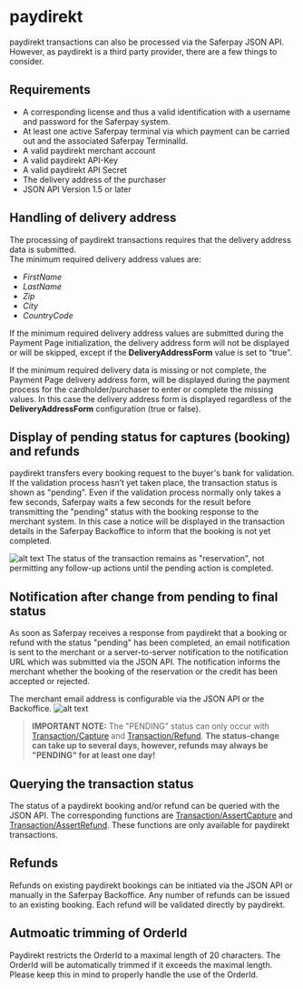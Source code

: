 # paydirekt

paydirekt transactions can also be processed via the Saferpay JSON API. However, as paydirekt is a third party provider, there are a few things to consider.

## <a name="pd-requirement"></a> Requirements

* A corresponding license and thus a valid identification with a username and password for the Saferpay system.
* At least one active Saferpay terminal via which payment can be carried out and the associated Saferpay TerminalId.
*	A valid paydirekt merchant account
*	A valid paydirekt API-Key 
*	A valid paydirekt API Secret
*	The delivery address  of the purchaser
*	JSON API Version 1.5 or later 

## <a name="pd-address"></a> Handling of delivery address
The processing of paydirekt transactions requires that the delivery address data is submitted.  
The minimum required delivery address values are: 
*	_FirstName_
*	_LastName_
*	_Zip_
*	_City_
*	_CountryCode_

If the minimum required delivery address values are submitted during the Payment Page initialization, the delivery address form will not be displayed or will be skipped, except if the **DeliveryAddressForm** value is set to “true”.  

If the minimum required delivery data is missing or not complete, the Payment Page delivery address form, will be displayed during the payment process for the cardholder/purchaser to enter or complete the missing values. In this case the delivery address form is displayed regardless of the **DeliveryAddressForm** configuration (true or false).
## <a name="pd-pending"></a> Display of pending status for captures (booking) and refunds
paydirekt transfers every booking request to the buyer's bank for validation. If the validation process hasn’t yet taken place, the transaction status is shown as "pending". Even if the validation process normally only takes a few seconds, Saferpay waits a few seconds for the result before transmitting the "pending" status with the booking response to the merchant system.
In this case a notice will be displayed in the transaction details in the Saferpay Backoffice to inform that the booking is not yet completed.  
 
![alt text](https://raw.githubusercontent.com/saferpay/sndbx/master/images/paydirekt_pend.PNG "paydirekt pending Backoffice")
The status of the transaction remains as "reservation", not permitting any follow-up actions until the pending action is completed.
## <a name="pd-note"></a>Notification after change from pending to final status
As soon as Saferpay receives a response from paydirekt that a booking or refund with the status "pending"  has been completed, an email notification is sent to the merchant or a server-to-server notification to the notification URL which was submitted via the JSON API. The notification informs the merchant whether the booking of the reservation or the credit has been accepted or rejected.  

The merchant email address is configurable via the JSON API or the Backoffice.
![alt text](https://raw.githubusercontent.com/saferpay/sndbx/master/images/paydirekt_email.PNG "paydirekt email Backoffice")

>
><i class="glyphicon glyphicon-hand-right"></i> **IMPORTANT NOTE:** The "PENDING" status can only occur with [Transaction/Capture](http://saferpay.github.io/jsonapi/index.html#Payment_v1_Transaction_Capture) and [Transaction/Refund](http://saferpay.github.io/jsonapi/index.html#Payment_v1_Transaction_Refund). **The status-change can take up to several days, however, refunds may always be "PENDING" for at least one day!**
>

## <a name="pd-query"></a> Querying the transaction status
The status of a paydirekt booking and/or refund can be queried with the JSON API.  The corresponding functions are [Transaction/AssertCapture](http://saferpay.github.io/jsonapi/index.html#Payment_v1_Transaction_AssertCapture) and [Transaction/AssertRefund](http://saferpay.github.io/jsonapi/index.html#Payment_v1_Transaction_AssertRefund). These functions are only available for paydirekt transactions.

## <a name="pd-refund"></a> Refunds 
Refunds on existing paydirekt bookings can be initiated via the JSON API or manually in the Saferpay Backoffice. Any number of refunds can be issued to an existing booking. Each refund will be validated directly by paydirekt.

## <a name="pd-orderID"></a> Autmoatic trimming of OrderId
Paydirekt restricts the OrderId to a maximal length of 20 characters. The OrderId will be automatically trimmed if it exceeds the maximal length. Please keep this in mind to properly handle the use of the OrderId.
